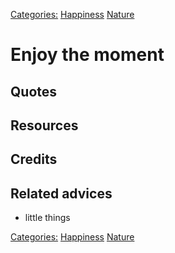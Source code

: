 [Categories:](../Categories/index.md) [Happiness](../Categories/Happiness.md) [Nature](../Categories/Nature.md)
# Enjoy the moment


## Quotes

## Resources

## Credits

## Related advices

- little things

[Categories:](../Categories/index.md) [Happiness](../Categories/Happiness.md) [Nature](../Categories/Nature.md)